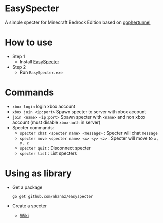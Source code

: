 # EasySpecter

A simple specter for Minecraft Bedrock Edition based on [gophertunnel](https://github.com/Sandertv/gophertunnel)

# How to use

- Step 1
    + Install [EasySpecter](https://github.com/nhanaz/EasySpecter/releases)
- Step 2
    + Run `EasySpecter.exe`

# Commands
- `xbox login` login xbox account
- `xbox join <ip:port>` Spawn specter to server with xbox account
- `join <name> <ip:port>` Spawn specter with `<name>` and non xbox account (must disable `xbox-auth` in server)
- Specter commands:
    + `specter chat <specter name> <message>` : Specter will chat `message`
    + `specter move <specter name> <x> <y> <z>` : Specter will move to `x, y, z`
    + `specter quit` : Disconnect specter
    + `specter list` : List specters

# Using as library

- Get a package

    ```
    go get github.com/nhanaz/easyspecter
    ```

- Create a specter
    + [Wiki](https://github.com/nhanaz/EasySpecter/wiki)
